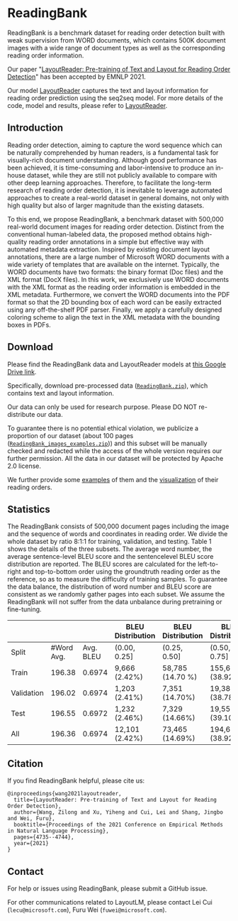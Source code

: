 # ReadingBank


ReadingBank is a benchmark dataset for reading order detection built with weak supervision from WORD documents, which contains 500K document images with a wide range of document types as well as the corresponding reading order information. 

Our paper "[LayoutReader: Pre-training of Text and Layout for Reading Order Detection](https://arxiv.org/pdf/2108.11591.pdf)" has been accepted by EMNLP 2021.

Our model [LayoutReader](https://github.com/microsoft/unilm/blob/master/layoutreader) captures the text and layout information for reading order prediction using the seq2seq model. For more details of the code, model and results, please refer to [LayoutReader](https://github.com/microsoft/unilm/blob/master/layoutreader).

## Introduction
Reading order detection, aiming to capture the word sequence which can be naturally comprehended by human readers, is a fundamental task for visually-rich document understanding. Although good performance has been achieved, it is time-consuming and labor-intensive to produce an in-house dataset, while they are still not publicly available to compare with other deep learning approaches. Therefore, to facilitate the long-term research of reading order detection, it is inevitable to leverage automated approaches to create a real-world dataset in general domains, not only with high quality but also of larger magnitude than the existing datasets.

To this end, we propose ReadingBank, a benchmark dataset with 500,000 real-world document images for reading order detection. Distinct from the conventional human-labeled data, the proposed method obtains high-quality reading order annotations in a simple but effective way with automated metadata extraction. Inspired by existing document layout annotations, there are a large number of Microsoft WORD documents with a wide variety of templates that are available on the internet. Typically, the WORD documents have two formats: the binary format (Doc files) and the XML format (DocX files). In this work, we exclusively use WORD documents with the XML format as the reading order information is embedded in the XML metadata. Furthermore, we convert the WORD documents into the PDF format so that the 2D bounding box of each word can be easily extracted using any off-the-shelf PDF parser. Finally, we apply a carefully designed coloring scheme to align the text in the XML metadata with the bounding boxes in PDFs.

## Download
Please find the ReadingBank data and LayoutReader models at [this Google Drive link](https://drive.google.com/drive/folders/150JnOCT9psauOpR684_MN4aqeq2U8BlW?usp=drive_link).

Specifically, download pre-processed data ([`ReadingBank.zip`](https://drive.google.com/file/d/15SydqWAXWZZRtAmSf6ZD7b51A8ASuC8i/view?usp=drive_link)), which contains text and layout information.

Our data can only be used for research purpose. Please DO NOT re-distribute our data. 

To guarantee there is no potential ethical violation, we publicize a proportion of our dataset (about 100 pages ([`ReadingBank_images_examples.zip`](https://drive.google.com/file/d/15WFandmWvC9VIkj7wXmDfkubsEMyDLQh/view?usp=drive_link))) and this subset will be manually checked and redacted while the access of the whole version requires our further permission. All the data in our dataset will be protected by Apache 2.0 license.

We further provide some [examples](examples/images) of them and the [visualization](examples/visual) of their reading orders.

## Statistics
The ReadingBank consists of 500,000 document pages including the image and the sequence of words and coordinates in reading order. We divide  the whole dataset by ratio 8:1:1 for training, validation, and testing. Table 1 shows the details of the three subsets. The average word number, the average sentence-level BLEU score and the sentencelevel BLEU score distribution are reported. The BLEU scores are calculated for the left-to-right and top-to-bottom order using the groundtruth reading order as the reference, so as to measure the difficulty of training samples. To guarantee the data balance, the distribution of word number and BLEU score are consistent as we randomly gather pages into each subset. We assume the ReadingBank will not suffer from the data unbalance during pretraining or fine-tuning.

|            |            |           | BLEU Distribution | BLEU Distribution | BLEU Distribution | BLEU Distribution |
|------------|------------|-----------|-------------------|-------------------|-------------------|-------------------|
| Split      | #Word Avg. | Avg. BLEU | (0.00, 0.25]      | (0.25, 0.50]      | (0.50, 0.75]      | (0.75, 1.00]      |
| Train      | 196.38     | 0.6974    | 9,666 (2.42%)     | 58,785 (14.70 %)  | 155,662 (38.92%)  | 175,884 (43.97%)  |
| Validation | 196.02     | 0.6974    | 1,203 (2.41%)     | 7,351 (14.70%)    | 19,387 (38.78%)   | 22,053 (44.11%)   |
| Test       | 196.55     | 0.6972    | 1,232 (2.46%)     | 7,329 (14.66%)    | 19,555 (39.10%)   | 21,893 (43.78%)   |
| All        | 196.36     | 0.6974    | 12,101 (2.42%)    | 73,465 (14.69%)   | 194,604 (38.92%)  | 219,830 (43.97%)  |

## Citation

If you find ReadingBank helpful, please cite us:
```
@inproceedings{wang2021layoutreader,
  title={LayoutReader: Pre-training of Text and Layout for Reading Order Detection},
  author={Wang, Zilong and Xu, Yiheng and Cui, Lei and Shang, Jingbo and Wei, Furu},
  booktitle={Proceedings of the 2021 Conference on Empirical Methods in Natural Language Processing},
  pages={4735--4744},
  year={2021}
}
```

## Contact

For help or issues using ReadingBank, please submit a GitHub issue.

For other communications related to LayoutLM, please contact Lei Cui (`lecu@microsoft.com`), Furu Wei (`fuwei@microsoft.com`).
